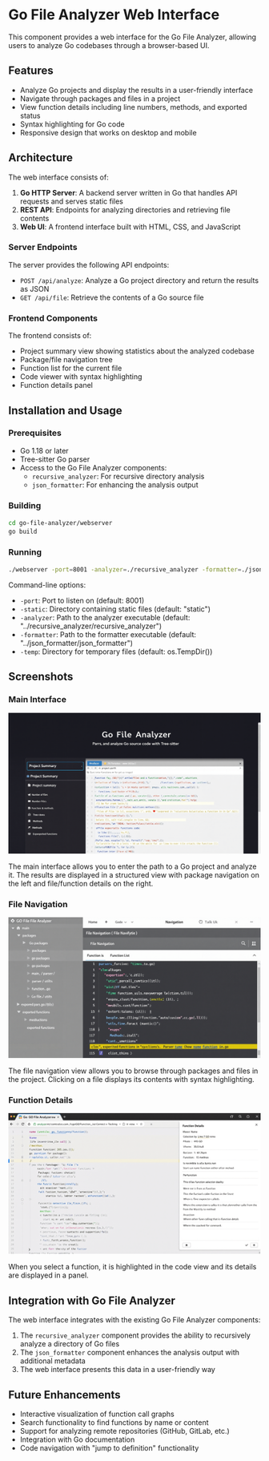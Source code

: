 # Go File Analyzer Web Interface

This component provides a web interface for the Go File Analyzer, allowing users to analyze Go codebases through a browser-based UI.

## Features

- Analyze Go projects and display the results in a user-friendly interface
- Navigate through packages and files in a project
- View function details including line numbers, methods, and exported status
- Syntax highlighting for Go code
- Responsive design that works on desktop and mobile

## Architecture

The web interface consists of:

1. **Go HTTP Server**: A backend server written in Go that handles API requests and serves static files
2. **REST API**: Endpoints for analyzing directories and retrieving file contents
3. **Web UI**: A frontend interface built with HTML, CSS, and JavaScript

### Server Endpoints

The server provides the following API endpoints:

- `POST /api/analyze`: Analyze a Go project directory and return the results as JSON
- `GET /api/file`: Retrieve the contents of a Go source file

### Frontend Components

The frontend consists of:

- Project summary view showing statistics about the analyzed codebase
- Package/file navigation tree
- Function list for the current file
- Code viewer with syntax highlighting
- Function details panel

## Installation and Usage

### Prerequisites

- Go 1.18 or later
- Tree-sitter Go parser
- Access to the Go File Analyzer components:
  - `recursive_analyzer`: For recursive directory analysis
  - `json_formatter`: For enhancing the analysis output

### Building

```bash
cd go-file-analyzer/webserver
go build
```

### Running

```bash
./webserver -port=8001 -analyzer=./recursive_analyzer -formatter=./json_formatter -static=./static
```

Command-line options:

- `-port`: Port to listen on (default: 8001)
- `-static`: Directory containing static files (default: "static")
- `-analyzer`: Path to the analyzer executable (default: "../recursive_analyzer/recursive_analyzer")
- `-formatter`: Path to the formatter executable (default: "../json_formatter/json_formatter")
- `-temp`: Directory for temporary files (default: os.TempDir())

## Screenshots

### Main Interface
![Main Interface](../screenshots/main_interface.png)

The main interface allows you to enter the path to a Go project and analyze it. The results are displayed in a structured view with package navigation on the left and file/function details on the right.

### File Navigation
![File Navigation](../screenshots/file_navigation.png)

The file navigation view allows you to browse through packages and files in the project. Clicking on a file displays its contents with syntax highlighting.

### Function Details
![Function Details](../screenshots/function_details.png)

When you select a function, it is highlighted in the code view and its details are displayed in a panel.

## Integration with Go File Analyzer

The web interface integrates with the existing Go File Analyzer components:

1. The `recursive_analyzer` component provides the ability to recursively analyze a directory of Go files
2. The `json_formatter` component enhances the analysis output with additional metadata
3. The web interface presents this data in a user-friendly way

## Future Enhancements

- Interactive visualization of function call graphs
- Search functionality to find functions by name or content
- Support for analyzing remote repositories (GitHub, GitLab, etc.)
- Integration with Go documentation
- Code navigation with "jump to definition" functionality